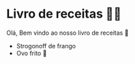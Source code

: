 # Livro de receitas :man_cook:

Olá, Bem vindo ao nosso livro de receitas :wave:

- Strogonoff de frango
- Ovo frito :hatching_chick:
